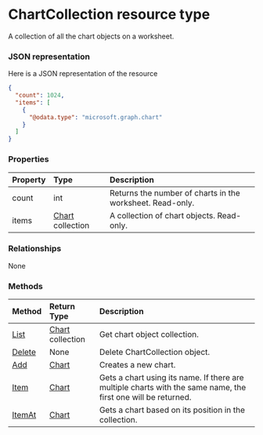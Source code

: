 # ChartCollection resource type

A collection of all the chart objects on a worksheet.

### JSON representation

Here is a JSON representation of the resource

<!-- {
  "blockType": "resource",
  "optionalProperties": [

  ],
  "@odata.type": "microsoft.graph.chartcollection"
}-->

```json
{
  "count": 1024,
  "items": [
    {
      "@odata.type": "microsoft.graph.chart"
    }
  ]
}

```
### Properties
| Property	   | Type	|Description|
|:---------------|:--------|:----------|
|count|int|Returns the number of charts in the worksheet. Read-only.|
|items|[Chart](chart.md) collection|A collection of chart objects. Read-only.|

### Relationships
None


### Methods

| Method		   | Return Type	|Description|
|:---------------|:--------|:----------|
|[List](../api/chart_list.md) | [Chart](chart.md) collection |Get chart object collection. |
|[Delete](../api/chartcollection_delete.md) | None |Delete ChartCollection object. |
|[Add](../api/chartcollection_add.md)|[Chart](chart.md)|Creates a new chart.|
|[Item](../api/chartcollection_item.md)|[Chart](chart.md)|Gets a chart using its name. If there are multiple charts with the same name, the first one will be returned.|
|[ItemAt](../api/chartcollection_itemat.md)|[Chart](chart.md)|Gets a chart based on its position in the collection.|

<!-- uuid: 8fcb5dbc-d5aa-4681-8e31-b001d5168d79
2015-10-25 14:57:30 UTC -->
<!-- {
  "type": "#page.annotation",
  "description": "ChartCollection resource",
  "keywords": "",
  "section": "documentation",
  "tocPath": ""
}-->